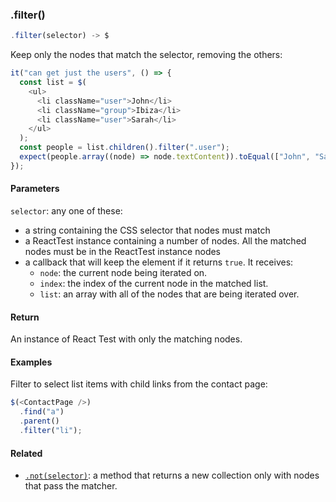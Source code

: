### .filter()

```js
.filter(selector) -> $
```

Keep only the nodes that match the selector, removing the others:

```js
it("can get just the users", () => {
  const list = $(
    <ul>
      <li className="user">John</li>
      <li className="group">Ibiza</li>
      <li className="user">Sarah</li>
    </ul>
  );
  const people = list.children().filter(".user");
  expect(people.array((node) => node.textContent)).toEqual(["John", "Sarah"]);
});
```

#### Parameters

`selector`: any one of these:

- a string containing the CSS selector that nodes must match
- a ReactTest instance containing a number of nodes. All the matched nodes must be in the ReactTest instance nodes
- a callback that will keep the element if it returns `true`. It receives:
  - `node`: the current node being iterated on.
  - `index`: the index of the current node in the matched list.
  - `list`: an array with all of the nodes that are being iterated over.

#### Return

An instance of React Test with only the matching nodes.

#### Examples

Filter to select list items with child links from the contact page:

```js
$(<ContactPage />)
  .find("a")
  .parent()
  .filter("li");
```

#### Related

- [`.not(selector)`](#filter): a method that returns a new collection only with nodes that pass the matcher.
